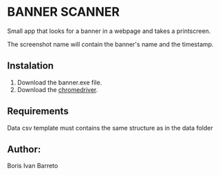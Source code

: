 # BANNER SCANNER

Small app that looks for a banner in a webpage and takes a printscreen.

The screenshot name will contain the banner's name and the timestamp.  

## Instalation

1. Download the banner.exe file.
2. Download the [chromedriver](https://sites.google.com/a/chromium.org/chromedriver/).

## Requirements
  Data csv template must contains the same structure as in the data folder
  
## Author:
Boris Ivan Barreto
